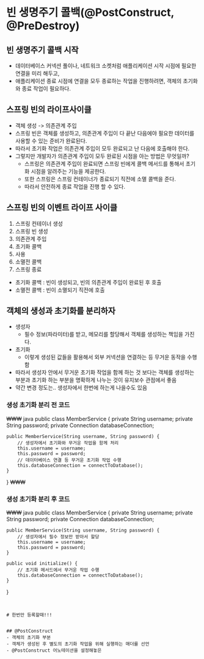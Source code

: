 # 빈 생명주기 콜백(@PostConstruct, @PreDestroy)

## 빈 생명주기 콜백 시작
- 데이터베이스 커넥션 풀이나, 네트워크 소켓처럼 애플리케이션 시작 시점에 필요한 연결을 미리 해두고,
- 애플리케이션 종료 시점에 연결을 모두 종료하는 작업을 진행하려면, 객체의 초기화와 종료 작업이 필요하다.

## 스프링 빈의 라이프사이클
- 객체 생성 -> 의존관계 주입
- 스프링 빈은 객체를 생성하고, 의존관계 주입이 다 끝난 다음에야 필요한 데이터를 사용할 수 있는 준비가 완료된다.
- 따라서 초기화 작업은 의존관계 주입이 모두 완료되고 난 다음에 호출해야 한다.
- 그렇지만 개발자가 의존관계 주입이 모두 완료된 시점을 아는 방법은 무엇일까?
  - 스프링은 의존관계 주입이 완료되면 스프링 빈에게 콜백 메서드를 통해서 초기화 시점을 알려주는 기능을 제공한다.
  - 또한 스프링은 스프링 컨테이너가 종료되기 직전에 소멸 콜백을 준다.
  - 따라서 안전하게 종료 작업을 진행 할 수 있다.

## 스프링 빈의 이벤트 라이프 사이클
1. 스프링 컨테이너 생성
2. 스프링 빈 생성
3. 의존관계 주입
4. 초기화 콜백
5. 사용
6. 소멸전 콜백
7. 스프링 종료
- 초기화 콜백 : 빈이 생성되고, 빈의 의존관계 주입이 완료된 후 호출
- 소멸전 콜백 : 빈이 소멸되기 직전에 호출

## 객체의 생성과 초기화를 분리하자
- 생성자
  - 필수 정보(파라미터)를 받고, 메모리를 할당해서 객체를 생성하는 책임을 가진다.
- 초기화
  - 이렇게 생성된 값들을 활용해서 외부 커넥션을 연결하는 등 무거운 동작을 수행함
- 따라서 생성자 안에서 무거운 초기화 작업을 함께 하는 것 보다는 객체를 생성하는 부분과 초기화 하는 부분을 명확하게 나누는 것이 유지보수 관점에서 좋음
- 약간 변경 정도는.. 생성자에서 한번에 하는게 나을수도 있음

### 생성 초기화 분리 전 코드
₩₩₩ java
public class MemberService {
    private String username;
    private String password;
    private Connection databaseConnection;

    public MemberService(String username, String password) {
        // 생성자에서 초기화와 무거운 작업을 함께 처리
        this.username = username;
        this.password = password;
        // 데이터베이스 연결 등 무거운 초기화 작업 수행
        this.databaseConnection = connectToDatabase();
    }
}
₩₩₩

### 생성 초기화 분리 후 코드
₩₩₩ java
public class MemberService {
    private String username;
    private String password;
    private Connection databaseConnection;

    public MemberService(String username, String password) {
        // 생성자에서 필수 정보만 받아서 할당
        this.username = username;
        this.password = password;
    }

    public void initialize() {
        // 초기화 메서드에서 무거운 작업 수행
        this.databaseConnection = connectToDatabase();
    }
}
```


# 한번만 등록할때!!!


## @PostConstruct
- 객체의 초기화 부분
- 객체가 생성된 후 별도의 초기화 작업을 위해 실행하는 매더를 선언
- @PostConstruct 어노테이션을 설정해놓은





